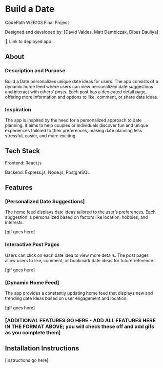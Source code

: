 # Build a Date

CodePath WEB103 Final Project

Designed and developed by: [David Valdes, Matt Dembiczak, Dibas Dauliya]

🔗 Link to deployed app:

## About

### Description and Purpose

Build a Date personalizes unique date ideas for users. The app consists of a dynamic home feed where users can view personalized date suggestions and interact with others’ posts. Each post has a dedicated detail page, offering more information and options to like, comment, or share date ideas.

### Inspiration

The app is inspired by the need for a personalized approach to date planning. It aims to help couples or individuals discover fun and unique experiences tailored to their preferences, making date planning less stressful, easier, and more exciting.

## Tech Stack

Frontend: React.js

Backend: Express.js, Node.js, PostgreSQL

## Features

### [Personalized Date Suggestions]

The home feed displays date ideas tailored to the user’s preferences. Each suggestion is personalized based on factors like location, hobbies, and interests.

[gif goes here]

### Interactive Post Pages

Users can click on each date idea to view more details. The post pages allow users to like, comment, or bookmark date ideas for future reference.

[gif goes here]

### [Dynamic Home Feed]

The app provides a constantly updating home feed that displays new and trending date ideas based on user engagement and location.

[gif goes here]

### [ADDITIONAL FEATURES GO HERE - ADD ALL FEATURES HERE IN THE FORMAT ABOVE; you will check these off and add gifs as you complete them]

## Installation Instructions

[instructions go here]
